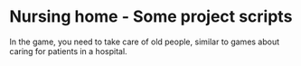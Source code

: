 # Nursing home - Some project scripts
 In the game, you need to take care of old people, similar to games about caring for patients in a hospital.
